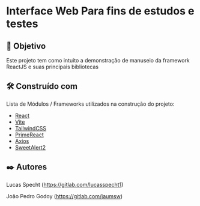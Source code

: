# Interface Web Para fins de estudos e testes

## 🎯 Objetivo

Este projeto tem como intuito a demonstração de manuseio da framework ReactJS e suas principais bibliotecas

## 🛠️ Construído com

Lista de Módulos / Frameworks utilizados na construção do projeto:

* [React](https://react.dev/reference/react)
* [Vite](https://vitejs.dev/guide/)
* [TailwindCSS](https://tailwindcss.com/)
* [PrimeReact](https://primereact.org/)
* [Axios](https://axios-http.com/ptbr/)
* [SweetAlert2](https://sweetalert2.github.io/)

## ✒️ Autores

Lucas Specht (https://gitlab.com/lucasspecht1)

João Pedro Godoy (https://gitlab.com/jaumsw)





